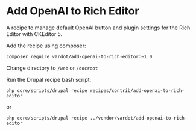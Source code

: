 # Add OpenAI to Rich Editor

A recipe to manage default OpenAI button and plugin settings for the Rich Editor with CKEditor 5.


Add the recipe using composer:
```
composer require vardot/add-openai-to-rich-editor:~1.0
```

Change directory to `/web` or `/docroot`

Run the Drupal recipe bash script:
```
php core/scripts/drupal recipe recipes/contrib/add-openai-to-rich-editor
```
or
```
php core/scripts/drupal recipe ../vendor/vardot/add-openai-to-rich-editor
```
